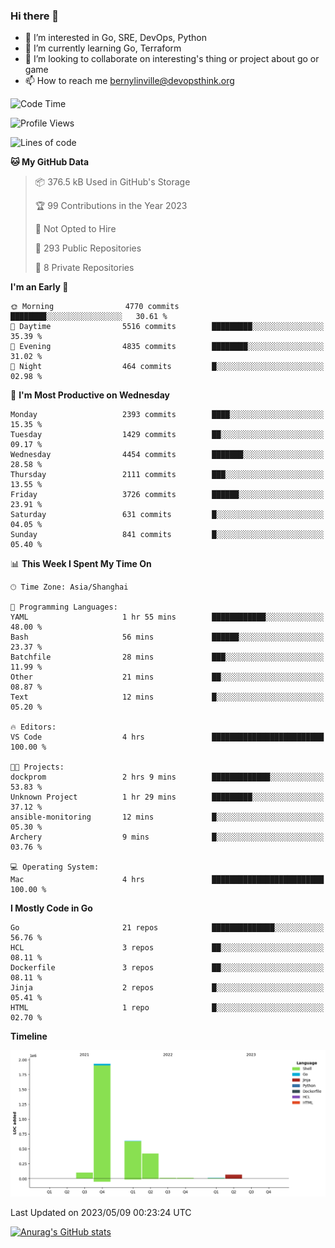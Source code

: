 ### Hi there 👋

- 👀 I’m interested in Go, SRE, DevOps, Python
- 🌱 I’m currently learning Go, Terraform
- 👯 I’m looking to collaborate on interesting's thing or project about go or game
- 📫 How to reach me bernylinville@devopsthink.org

<!--START_SECTION:waka-->
![Code Time](http://img.shields.io/badge/Code%20Time-262%20hrs%2022%20mins-blue)

![Profile Views](http://img.shields.io/badge/Profile%20Views-0-blue)

![Lines of code](https://img.shields.io/badge/From%20Hello%20World%20I%27ve%20Written-3.2%20million%20lines%20of%20code-blue)

**🐱 My GitHub Data** 

> 📦 376.5 kB Used in GitHub's Storage 
 > 
> 🏆 99 Contributions in the Year 2023
 > 
> 🚫 Not Opted to Hire
 > 
> 📜 293 Public Repositories 
 > 
> 🔑 8 Private Repositories 
 > 
**I'm an Early 🐤** 

```text
🌞 Morning                4770 commits        ████████░░░░░░░░░░░░░░░░░   30.61 % 
🌆 Daytime                5516 commits        █████████░░░░░░░░░░░░░░░░   35.39 % 
🌃 Evening                4835 commits        ████████░░░░░░░░░░░░░░░░░   31.02 % 
🌙 Night                  464 commits         █░░░░░░░░░░░░░░░░░░░░░░░░   02.98 % 
```
📅 **I'm Most Productive on Wednesday** 

```text
Monday                   2393 commits        ████░░░░░░░░░░░░░░░░░░░░░   15.35 % 
Tuesday                  1429 commits        ██░░░░░░░░░░░░░░░░░░░░░░░   09.17 % 
Wednesday                4454 commits        ███████░░░░░░░░░░░░░░░░░░   28.58 % 
Thursday                 2111 commits        ███░░░░░░░░░░░░░░░░░░░░░░   13.55 % 
Friday                   3726 commits        ██████░░░░░░░░░░░░░░░░░░░   23.91 % 
Saturday                 631 commits         █░░░░░░░░░░░░░░░░░░░░░░░░   04.05 % 
Sunday                   841 commits         █░░░░░░░░░░░░░░░░░░░░░░░░   05.40 % 
```


📊 **This Week I Spent My Time On** 

```text
🕑︎ Time Zone: Asia/Shanghai

💬 Programming Languages: 
YAML                     1 hr 55 mins        ████████████░░░░░░░░░░░░░   48.00 % 
Bash                     56 mins             ██████░░░░░░░░░░░░░░░░░░░   23.37 % 
Batchfile                28 mins             ███░░░░░░░░░░░░░░░░░░░░░░   11.99 % 
Other                    21 mins             ██░░░░░░░░░░░░░░░░░░░░░░░   08.87 % 
Text                     12 mins             █░░░░░░░░░░░░░░░░░░░░░░░░   05.20 % 

🔥 Editors: 
VS Code                  4 hrs               █████████████████████████   100.00 % 

🐱‍💻 Projects: 
dockprom                 2 hrs 9 mins        █████████████░░░░░░░░░░░░   53.83 % 
Unknown Project          1 hr 29 mins        █████████░░░░░░░░░░░░░░░░   37.12 % 
ansible-monitoring       12 mins             █░░░░░░░░░░░░░░░░░░░░░░░░   05.30 % 
Archery                  9 mins              █░░░░░░░░░░░░░░░░░░░░░░░░   03.76 % 

💻 Operating System: 
Mac                      4 hrs               █████████████████████████   100.00 % 
```

**I Mostly Code in Go** 

```text
Go                       21 repos            ██████████████░░░░░░░░░░░   56.76 % 
HCL                      3 repos             ██░░░░░░░░░░░░░░░░░░░░░░░   08.11 % 
Dockerfile               3 repos             ██░░░░░░░░░░░░░░░░░░░░░░░   08.11 % 
Jinja                    2 repos             █░░░░░░░░░░░░░░░░░░░░░░░░   05.41 % 
HTML                     1 repo              █░░░░░░░░░░░░░░░░░░░░░░░░   02.70 % 
```



**Timeline**

![Lines of Code chart](https://raw.githubusercontent.com/bernylinville/bernylinville/main/assets/bar_graph.png)


 Last Updated on 2023/05/09 00:23:24 UTC
<!--END_SECTION:waka-->

[![Anurag's GitHub stats](https://github-readme-stats.vercel.app/api?username=bernylinville)](https://github.com/anuraghazra/github-readme-stats)


<!--
**kylechou-dunk/kylechou-dunk** is a ✨ _special_ ✨ repository because its `README.md` (this file) appears on your GitHub profile.

Here are some ideas to get you started:

- 🔭 I’m currently working on ...
- 🌱 I’m currently learning ...
- 👯 I’m looking to collaborate on ...
- 🤔 I’m looking for help with ...
- 💬 Ask me about ...
- 📫 How to reach me: ...
- 😄 Pronouns: ...
- ⚡ Fun fact: ...
-->
